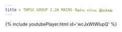 ```yaml
---
title : TNPSC GROUP 2,2A MAINS தேர்வு எப்படி இருந்தது
---
```






{% include youtubePlayer.html id='wcJxWtWlupQ' %}
